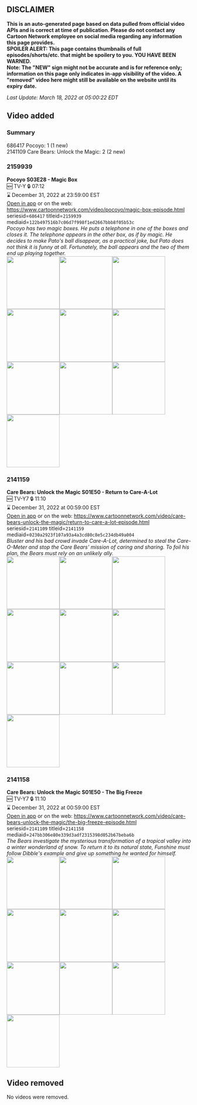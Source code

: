 ## DISCLAIMER
**This is an auto-generated page based on data pulled from official video APIs and is correct at time of publication. Please do not contact any Cartoon Network employee on social media regarding any information this page provides.**  
**SPOILER ALERT: This page contains thumbnails of full episodes/shorts/etc. that might be spoilery to you. YOU HAVE BEEN WARNED.**  
**Note: The "NEW" sign might not be accurate and is for reference only; information on this page only indicates in-app visibility of the video. A "removed" video here might still be available on the website until its expiry date.**  

_Last Update: March 18, 2022 at 05:00:22 EDT_
## Video added
### Summary
686417 Pocoyo: 1 (1 new)  
2141109 Care Bears: Unlock the Magic: 2 (2 new)  
### 2159939
**Pocoyo S03E28 - Magic Box**  
🆕 TV-Y 🔒 07:12  
⌛ December 31, 2022 at 23:59:00 EST  
[Open in app](https://cnvideo.sercomkc.org/redirector.html?type=cnapp&seriesid=1000000000093702&titleid=2159939&mediaid=122b497516b7c06d7f998f1ed2667bbb8f05b53c) or on the web: https://www.cartoonnetwork.com/video/pocoyo/magic-box-episode.html  
seriesid=`686417` titleid=`2159939` mediaid=`122b497516b7c06d7f998f1ed2667bbb8f05b53c`  
_Pocoyo has two magic boxes. He puts a telephone in one of the boxes and closes it. The telephone appears in the other box, as if by magic. He decides to make Pato's ball disappear, as a practical joke, but Pato does not think it is funny at all. Fortunately, the ball appears and the two of them end up playing together._  
<a href="https://s3.amazonaws.com/cartoonorchestrator/2159939_001_1280x720.jpg"><img src="https://s3.amazonaws.com/cartoonorchestrator/2159939_001_640x360.jpg" height="144px" /></a><a href="https://s3.amazonaws.com/cartoonorchestrator/2159939_002_1280x720.jpg"><img src="https://s3.amazonaws.com/cartoonorchestrator/2159939_002_640x360.jpg" height="144px" /></a><a href="https://s3.amazonaws.com/cartoonorchestrator/2159939_003_1280x720.jpg"><img src="https://s3.amazonaws.com/cartoonorchestrator/2159939_003_640x360.jpg" height="144px" /></a><a href="https://s3.amazonaws.com/cartoonorchestrator/2159939_004_1280x720.jpg"><img src="https://s3.amazonaws.com/cartoonorchestrator/2159939_004_640x360.jpg" height="144px" /></a><a href="https://s3.amazonaws.com/cartoonorchestrator/2159939_005_1280x720.jpg"><img src="https://s3.amazonaws.com/cartoonorchestrator/2159939_005_640x360.jpg" height="144px" /></a><a href="https://s3.amazonaws.com/cartoonorchestrator/2159939_006_1280x720.jpg"><img src="https://s3.amazonaws.com/cartoonorchestrator/2159939_006_640x360.jpg" height="144px" /></a><a href="https://s3.amazonaws.com/cartoonorchestrator/2159939_007_1280x720.jpg"><img src="https://s3.amazonaws.com/cartoonorchestrator/2159939_007_640x360.jpg" height="144px" /></a><a href="https://s3.amazonaws.com/cartoonorchestrator/2159939_008_1280x720.jpg"><img src="https://s3.amazonaws.com/cartoonorchestrator/2159939_008_640x360.jpg" height="144px" /></a><a href="https://s3.amazonaws.com/cartoonorchestrator/2159939_009_1280x720.jpg"><img src="https://s3.amazonaws.com/cartoonorchestrator/2159939_009_640x360.jpg" height="144px" /></a><a href="https://s3.amazonaws.com/cartoonorchestrator/2159939_010_1280x720.jpg"><img src="https://s3.amazonaws.com/cartoonorchestrator/2159939_010_640x360.jpg" height="144px" /></a>
### 2141159
**Care Bears: Unlock the Magic S01E50 - Return to Care-A-Lot**  
🆕 TV-Y7 🔒 11:10  
⌛ December 31, 2022 at 00:59:00 EST  
[Open in app](https://cnvideo.sercomkc.org/redirector.html?type=cnapp&seriesid=1000000000093702&titleid=2141159&mediaid=0230a2923f107a93a4a3cd80c8e5c234db49a004) or on the web: https://www.cartoonnetwork.com/video/care-bears-unlock-the-magic/return-to-care-a-lot-episode.html  
seriesid=`2141109` titleid=`2141159` mediaid=`0230a2923f107a93a4a3cd80c8e5c234db49a004`  
_Bluster and his bad crowd invade Care-A-Lot, determined to steal the Care-O-Meter and stop the Care Bears' mission of caring and sharing. To foil his plan, the Bears must rely on an unlikely ally._  
<a href="https://s3.amazonaws.com/cartoonorchestrator/2141159_001_1280x720.jpg"><img src="https://s3.amazonaws.com/cartoonorchestrator/2141159_001_640x360.jpg" height="144px" /></a><a href="https://s3.amazonaws.com/cartoonorchestrator/2141159_002_1280x720.jpg"><img src="https://s3.amazonaws.com/cartoonorchestrator/2141159_002_640x360.jpg" height="144px" /></a><a href="https://s3.amazonaws.com/cartoonorchestrator/2141159_003_1280x720.jpg"><img src="https://s3.amazonaws.com/cartoonorchestrator/2141159_003_640x360.jpg" height="144px" /></a><a href="https://s3.amazonaws.com/cartoonorchestrator/2141159_004_1280x720.jpg"><img src="https://s3.amazonaws.com/cartoonorchestrator/2141159_004_640x360.jpg" height="144px" /></a><a href="https://s3.amazonaws.com/cartoonorchestrator/2141159_005_1280x720.jpg"><img src="https://s3.amazonaws.com/cartoonorchestrator/2141159_005_640x360.jpg" height="144px" /></a><a href="https://s3.amazonaws.com/cartoonorchestrator/2141159_006_1280x720.jpg"><img src="https://s3.amazonaws.com/cartoonorchestrator/2141159_006_640x360.jpg" height="144px" /></a><a href="https://s3.amazonaws.com/cartoonorchestrator/2141159_007_1280x720.jpg"><img src="https://s3.amazonaws.com/cartoonorchestrator/2141159_007_640x360.jpg" height="144px" /></a><a href="https://s3.amazonaws.com/cartoonorchestrator/2141159_008_1280x720.jpg"><img src="https://s3.amazonaws.com/cartoonorchestrator/2141159_008_640x360.jpg" height="144px" /></a><a href="https://s3.amazonaws.com/cartoonorchestrator/2141159_009_1280x720.jpg"><img src="https://s3.amazonaws.com/cartoonorchestrator/2141159_009_640x360.jpg" height="144px" /></a><a href="https://s3.amazonaws.com/cartoonorchestrator/2141159_010_1280x720.jpg"><img src="https://s3.amazonaws.com/cartoonorchestrator/2141159_010_640x360.jpg" height="144px" /></a>
### 2141158
**Care Bears: Unlock the Magic S01E50 - The Big Freeze**  
🆕 TV-Y7 🔒 11:10  
⌛ December 31, 2022 at 00:59:00 EST  
[Open in app](https://cnvideo.sercomkc.org/redirector.html?type=cnapp&seriesid=1000000000093702&titleid=2141158&mediaid=247bb306e80e339d3adf2315398d052b67beba6b) or on the web: https://www.cartoonnetwork.com/video/care-bears-unlock-the-magic/the-big-freeze-episode.html  
seriesid=`2141109` titleid=`2141158` mediaid=`247bb306e80e339d3adf2315398d052b67beba6b`  
_The Bears investigate the mysterious transformation of a tropical valley into a winter wonderland of snow. To return it to its natural state, Funshine must follow Dibble's example and give up something he wanted for himself._  
<a href="https://s3.amazonaws.com/cartoonorchestrator/2141158_001_1280x720.jpg"><img src="https://s3.amazonaws.com/cartoonorchestrator/2141158_001_640x360.jpg" height="144px" /></a><a href="https://s3.amazonaws.com/cartoonorchestrator/2141158_002_1280x720.jpg"><img src="https://s3.amazonaws.com/cartoonorchestrator/2141158_002_640x360.jpg" height="144px" /></a><a href="https://s3.amazonaws.com/cartoonorchestrator/2141158_003_1280x720.jpg"><img src="https://s3.amazonaws.com/cartoonorchestrator/2141158_003_640x360.jpg" height="144px" /></a><a href="https://s3.amazonaws.com/cartoonorchestrator/2141158_004_1280x720.jpg"><img src="https://s3.amazonaws.com/cartoonorchestrator/2141158_004_640x360.jpg" height="144px" /></a><a href="https://s3.amazonaws.com/cartoonorchestrator/2141158_005_1280x720.jpg"><img src="https://s3.amazonaws.com/cartoonorchestrator/2141158_005_640x360.jpg" height="144px" /></a><a href="https://s3.amazonaws.com/cartoonorchestrator/2141158_006_1280x720.jpg"><img src="https://s3.amazonaws.com/cartoonorchestrator/2141158_006_640x360.jpg" height="144px" /></a><a href="https://s3.amazonaws.com/cartoonorchestrator/2141158_007_1280x720.jpg"><img src="https://s3.amazonaws.com/cartoonorchestrator/2141158_007_640x360.jpg" height="144px" /></a><a href="https://s3.amazonaws.com/cartoonorchestrator/2141158_008_1280x720.jpg"><img src="https://s3.amazonaws.com/cartoonorchestrator/2141158_008_640x360.jpg" height="144px" /></a><a href="https://s3.amazonaws.com/cartoonorchestrator/2141158_009_1280x720.jpg"><img src="https://s3.amazonaws.com/cartoonorchestrator/2141158_009_640x360.jpg" height="144px" /></a><a href="https://s3.amazonaws.com/cartoonorchestrator/2141158_010_1280x720.jpg"><img src="https://s3.amazonaws.com/cartoonorchestrator/2141158_010_640x360.jpg" height="144px" /></a>
## Video removed
No videos were removed.  
